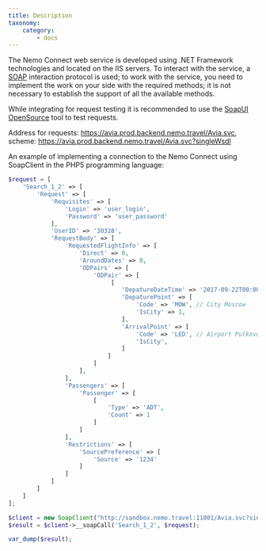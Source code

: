 ```yaml
---
title: Description
taxonomy:
    category:
        - docs
---
```


The Nemo Connect web service is developed using .NET Framework technologies and located on the IIS servers. To interact with the service, a [SOAP](https://en.wikipedia.org/wiki/SOAP) interaction protocol is used; to work with the service, you need to implement the work on your side with the required methods; it is not necessary to establish the support of all the available methods.

While integrating for request testing it is recommended to use the [SoapUI OpenSource](https://www.soapui.org/downloads/soapui.html) tool to test requests.

Address for requests:
https://avia.prod.backend.nemo.travel/Avia.svc, scheme: https://avia.prod.backend.nemo.travel/Avia.svc?singleWsdl

An example of implementing a connection to the Nemo Connect using SoapClient in the PHP5 programming language:

```php
$request = [
	'Search_1_2' => [
		'Request' => [
			'Requisites' => [
				'Login' => 'user_login',
				'Password' => 'user_password'
			],
			'UserID' => '30328',
			'RequestBody' => [
				'RequestedFlightInfo' => [
					'Direct' => 0,
					'AroundDates' => 0,
					'ODPairs' => [
						'ODPair' => [
							 [
								'DepatureDateTime' => '2017-09-22T00:00:00',
								'DepaturePoint' => [
									'Code' => 'MOW', // City Moscow
									'IsCity' => 1,
								],
								'ArrivalPoint' => [
									'Code' => 'LED', // Airport Pulkovo
									'IsCity',
								]
							]
						]
					],
				],
				'Passengers' => [
					'Passenger' => [
						[
							'Type' => 'ADT',
							'Count' => 1
						]
					]
				],
				'Restrictions' => [
					'SourcePreference' => [
						'Source' => '1234'
					]
				]
			]
		]
	]
];

$client = new SoapClient("http://sandbox.nemo.travel:11001/Avia.svc?singleWsdl");  
$result = $client->__soapCall('Search_1_2', $request);

var_dump($result);
```